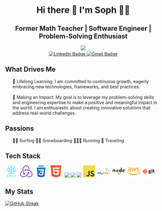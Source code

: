 <h1 align="center">Hi there 👋 I'm Soph 🪩💖</h1>

<h2 align="center">Former Math Teacher | Software Engineer | Problem-Solving Enthusiast</h2>
<!-- <img src="https://komarev.com/ghpvc/?username=sophie97yang&style=flat-square&color=blue" alt=""/> -->

<div id="header" align="center">
  <img src="https://media2.giphy.com/media/4GaHBQh3f4jBEpbQvP/giphy.gif?cid=ecf05e478i28x2z7eaph2b1to8yek85j266ousdq7kdk89bc&ep=v1_gifs_search&rid=giphy.gif&ct=g" width="200"/>
</div>

<div id="badges" align='center'>
  <a href="https://www.linkedin.com/in/sophie-yang-bb9758156">
    <img src="https://img.shields.io/badge/LinkedIn-blue?style=for-the-badge&logo=linkedin&logoColor=white" alt="LinkedIn Badge"/>
  </a>
 
 <a href="mailto: sophi97yang@gmail.com">
 <img src="https://img.shields.io/badge/Gmail-D14836?style=for-the-badge&logo=gmail&logoColor=white" alt="Gmail Badge"/>
 </a>
</div>

<h2>What Drives Me</h2>
<ul>
🌟 Lifelong Learning:  I am committed to continuous growth, eagerly embracing new technologies, frameworks, and best practices.
<br>
 <br>
🚀 Making an Impact: My goal is to leverage my problem-solving skills and engineering expertise to make a positive and meaningful impact in the world. I am enthusiastic about creating innovative solutions that address real-world challenges.
</ul>

<h2>Passions</h2>
<ul>
 🏄🏽 Surfing
 🏂🏽 Snowboarding
 🏃🏼‍♀️ Running
 🧳 Traveling
</ul>

<h2>Tech Stack</h2>
<div>
<img src="https://github.com/devicons/devicon/blob/master/icons/react/react-original-wordmark.svg" title="React" alt="React" width="40" height="40"/>&nbsp;
  <img src="https://github.com/devicons/devicon/blob/master/icons/redux/redux-original.svg" title="Redux" alt="Redux " width="40" height="40"/>&nbsp;
  <img src="https://github.com/devicons/devicon/blob/master/icons/css3/css3-plain-wordmark.svg"  title="CSS3" alt="CSS" width="40" height="40"/>&nbsp;
  <img src="https://github.com/devicons/devicon/blob/master/icons/html5/html5-original.svg" title="HTML5" alt="HTML" width="40" height="40"/>&nbsp;
<img src="https://cdn.jsdelivr.net/gh/devicons/devicon/icons/express/express-original-wordmark.svg" height="50"/>
<img src="https://cdn.jsdelivr.net/gh/devicons/devicon/icons/flask/flask-original-wordmark.svg" height="50"/>
<img src="https://cdn.jsdelivr.net/gh/devicons/devicon/icons/docker/docker-plain-wordmark.svg" height="40"/>
  <img src="https://github.com/devicons/devicon/blob/master/icons/javascript/javascript-original.svg" title="JavaScript" alt="JavaScript" width="40" height="40"/>&nbsp;
   <img src="https://github.com/devicons/devicon/blob/master/icons/mysql/mysql-original-wordmark.svg" title="MySQL"  alt="MySQL" width="40" height="40"/>&nbsp;
  <img src="https://github.com/devicons/devicon/blob/master/icons/nodejs/nodejs-original-wordmark.svg" title="NodeJS" alt="NodeJS" width="40" height="40"/>&nbsp;
  <img src="https://github.com/devicons/devicon/blob/master/icons/amazonwebservices/amazonwebservices-plain-wordmark.svg" title="AWS" alt="AWS" width="40" height="40"/>&nbsp;
  <img src="https://github.com/devicons/devicon/blob/master/icons/git/git-original-wordmark.svg" title="Git" **alt="Git" width="40" height="40"/>
</div>

<h2>My Stats</h2>
<div>
<a href="https://git.io/streak-stats"><img src="https://github-readme-streak-stats.herokuapp.com?user=sophie97yang&theme=dark&hide_border=true&exclude_days=Sun%2CSat&card_width=600" alt="GitHub Streak" /></a>

</div>

<!--
**sophie97yang/sophie97yang** is a ✨ _special_ ✨ repository because its `README.md` (this file) appears on your GitHub profile.

Here are some ideas to get you started:

- 🔭 I’m currently working on ...
- 🌱 I’m currently learning ...
- 👯 I’m looking to collaborate on ...
- 🤔 I’m looking for help with ...
- 💬 Ask me about ...
- 📫 How to reach me: ...
- 😄 Pronouns: ...
- ⚡ Fun fact: ...
-->
